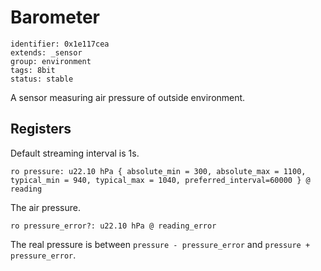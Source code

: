 # Barometer

    identifier: 0x1e117cea
    extends: _sensor
    group: environment
    tags: 8bit
    status: stable

A sensor measuring air pressure of outside environment.

## Registers

Default streaming interval is 1s.

    ro pressure: u22.10 hPa { absolute_min = 300, absolute_max = 1100, typical_min = 940, typical_max = 1040, preferred_interval=60000 } @ reading

The air pressure.

    ro pressure_error?: u22.10 hPa @ reading_error

The real pressure is between `pressure - pressure_error` and `pressure + pressure_error`.
